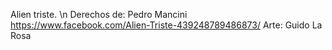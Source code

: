 Alien triste. \n
Derechos de: Pedro Mancini https://www.facebook.com/Alien-Triste-439248789486873/
Arte: Guido La Rosa
